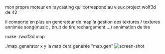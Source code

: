mon propre moteur en raycasting qui correspond au vieux project wolf3d de 42

il comporte en plus un generateur de map
la gestion des textures / textures annimée
song(music , bruit de tire,rechargement ...)
annimation de tire

make
./wolf3d map

./map_generator x y
la map cera genérée "map.gen"
![screen-shot](img/img.jpg?raw=true "Title")
